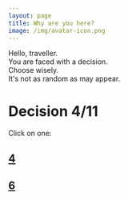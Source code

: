 ```yaml
---
layout: page
title: Why are you here?
image: /img/avatar-icon.png
---
```


Hello, traveller.  
You are faced with a decision.  
Choose wisely.  
It's not as random as may appear.  
  
# Decision 4/11
Click on one:  
## [4](4)
## [6](6)
